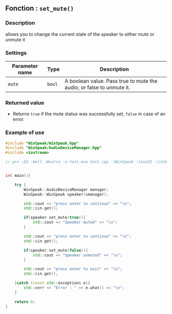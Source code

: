 ## Fonction : `set_mute()`

### Description

allows you to change the current state of the speaker to either mute or unmute it

### Settings
| Parameter name   | Type      | Description                              |
|------------------|-----------|------------------------------------------|
| `mute`           | `bool`      |   A boolean value. Pass true to mute the audio, or false to unmute it. |


### Returned value

- Returns `true` if the mute status was successfully set, `false` in case of an error.

### Example of use
```cpp
#include "WinSpeak/WinSpeak.hpp"
#include "WinSpeak/AudioDeviceManager.hpp"
#include <iostream>

// g++ -O2 -Wall -Wextra -o test.exe test.cpp -lWinSpeak -lole32 -lstdc++ -luuid


int main(){

    try {
        WinSpeak::AudioDeviceManager manager;
        WinSpeak::WinSpeak speaker(&manager);

        std::cout << "press enter to continue" << "\n";
        std::cin.get();

        if(speaker.set_mute(true)){
            std::cout << "Speaker muted" << "\n";
        }

        std::cout << "press enter to continue" << "\n";
        std::cin.get();

        if(speaker.set_mute(false)){
            std::cout << "Speaker unmuted" << "\n";
        }

        std::cout << "press enter to exit" << "\n";
        std::cin.get();

    }catch (const std::exception& e){
        std::cerr << "Error : " << e.what() << "\n";
    }

    return 0;
}
```